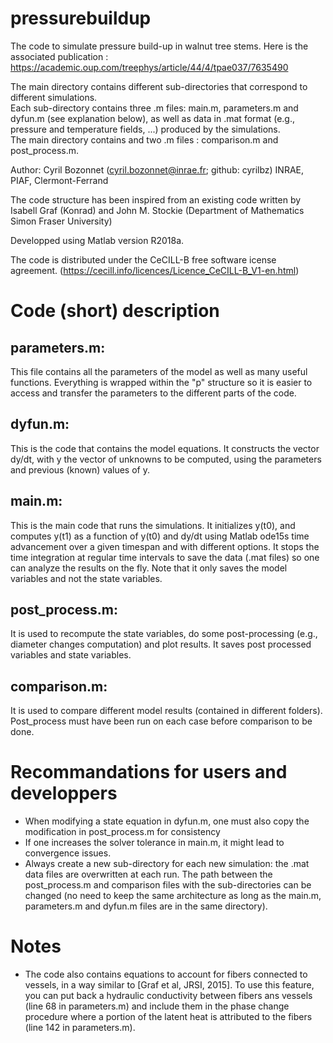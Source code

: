 # pressurebuildup
The code to simulate pressure build-up in walnut tree stems. Here is the associated publication : https://academic.oup.com/treephys/article/44/4/tpae037/7635490

The main directory contains different sub-directories that correspond to different simulations. \
Each sub-directory contains three .m files: main.m, parameters.m and dyfun.m (see explanation below), as well as data in .mat format (e.g., pressure and temperature fields, ...) produced by the simulations. \
The main directory contains and two .m files : comparison.m and post_process.m.

Author: Cyril Bozonnet (cyril.bozonnet@inrae.fr; github: cyrilbz) 
INRAE, PIAF, Clermont-Ferrand
        
The code structure has been inspired from an existing code 
written by Isabell Graf (Konrad) and John M. Stockie
(Department of Mathematics
Simon Fraser University)
         
Developped using Matlab version R2018a.

The code is distributed under the CeCILL-B free software 
icense agreement.
(https://cecill.info/licences/Licence_CeCILL-B_V1-en.html)

# Code (short) description

## parameters.m:
This file contains all the parameters of the model as well as many useful functions. Everything is wrapped within the "p" structure so it is easier to access and transfer the parameters to the different parts of the code.


## dyfun.m:
This is the code that contains the model equations. It constructs the vector dy/dt, with y the vector of unknowns to be computed, using the parameters and previous (known) values of y.

## main.m:
This is the main code that runs the simulations.
It initializes y(t0), and computes y(t1) as a function of y(t0) and dy/dt using Matlab ode15s time advancement over a given timespan and with different options. It stops the time integration at regular time intervals to save the data (.mat files) so one can analyze the results on the fly. Note that it only saves the model variables and not the state variables.  

## post_process.m:
It is used to recompute the state variables, do some post-processing (e.g., diameter changes computation) and plot results. It saves post processed variables and state variables.

## comparison.m:
It is used to compare different model results (contained in different folders). Post_process must have been run on each case before comparison to be done. 

# Recommandations for users and developpers

- When modifying a state equation in dyfun.m, one must also copy the modification in post_process.m for consistency
- If one increases the solver tolerance in main.m, it might lead to convergence issues.
- Always create a new sub-directory for each new simulation: the .mat data files are overwritten at each run. The path between the post_process.m and comparison files with the sub-directories can be changed (no need to keep the same architecture as long as the main.m, parameters.m and dyfun.m files are in the same directory).

# Notes
- The code also contains equations to account for fibers connected to vessels, in a way similar to [Graf et al, JRSI, 2015]. To use this feature, you can put back a hydraulic conductivity between fibers ans vessels (line 68 in parameters.m) and include them in the phase change procedure where a portion of the latent heat is attributed to the fibers (line 142 in parameters.m).
